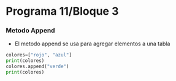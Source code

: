 # Programa 11/Bloque 3
### Metodo Append
- El metodo append se usa para agregar elementos a una tabla
```Python
colores=["rojo", "azul"]
print(colores)
colores.append("verde")
print(colores)
